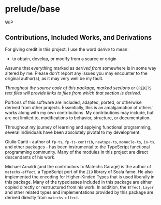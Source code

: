 # prelude/base

WIP

## Contributions, Included Works, and Derivations

For giving credit in this project, I use the word _derive_ to mean:

-  to obtain, develop, or modify from a source or origin

Assume that everything marked as _derived from_ somewhere is in some way altered by me. Please don't report any issues you may encounter to the original author(s), as it may very well be my fault.

_Throughout the source code of this package, marked sections or_ `CREDITS` _text files will provide links to files from which that section is derived._

Portions of this software are included, adapted, ported, or otherwise derived from other projects. Essentially, this is an amalgamation of others' works along with my own contributions. My contributions may include, but are not limited to, modifications to behavior, structure, or documentation.

Throughout my journey of learning and applying functional programming, several individuals have been absolutely pivotal to my development.

Giulio Canti - author of `fp-ts`, `fp-ts-contrib`, `newtype-ts`, `monocle-ts`, `io-ts`, and other packages - has been instrumental to the TypeScript functional programming community. Many of the modules in this project are direct descendants of his work.

Michael Arnaldi (and the contributors to Matechs Garage) is the author of `matechs-effect`, a TypeScript port of the `ZIO` library of Scala fame. He also implemented the encoding for Higher-Kinded Types that is used liberally in this package. Many of the typeclasses included in this package are either copied directly or restructured from his work. In addition, the `Effect`, `Layer` and other related types and implementations provided by this package are derived directly from `matechs-effect`.
